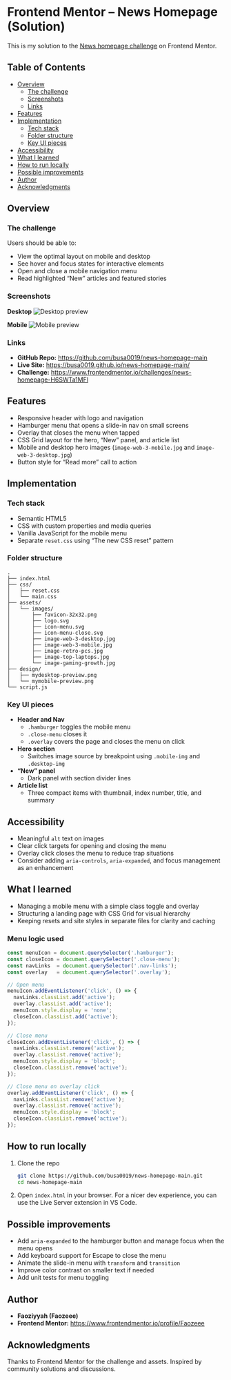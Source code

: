 # Frontend Mentor – News Homepage (Solution)

This is my solution to the [News homepage challenge](https://www.frontendmentor.io/challenges/news-homepage-H6SWTa1MFl) on Frontend Mentor.

## Table of Contents
- [Overview](#overview)
  - [The challenge](#the-challenge)
  - [Screenshots](#screenshots)
  - [Links](#links)
- [Features](#features)
- [Implementation](#implementation)
  - [Tech stack](#tech-stack)
  - [Folder structure](#folder-structure)
  - [Key UI pieces](#key-ui-pieces)
- [Accessibility](#accessibility)
- [What I learned](#what-i-learned)
- [How to run locally](#how-to-run-locally)
- [Possible improvements](#possible-improvements)
- [Author](#author)
- [Acknowledgments](#acknowledgments)

## Overview

### The challenge
Users should be able to:
- View the optimal layout on mobile and desktop
- See hover and focus states for interactive elements
- Open and close a mobile navigation menu
- Read highlighted “New” articles and featured stories

### Screenshots

**Desktop**
![Desktop preview](./design/mydesktop-preview.png)

**Mobile**
![Mobile preview](./design/mymobile-preview.png)

### Links
- **GitHub Repo:** https://github.com/busa0019/news-homepage-main
- **Live Site:** https://busa0019.github.io/news-homepage-main/
- **Challenge:** https://www.frontendmentor.io/challenges/news-homepage-H6SWTa1MFl

## Features
- Responsive header with logo and navigation
- Hamburger menu that opens a slide-in nav on small screens
- Overlay that closes the menu when tapped
- CSS Grid layout for the hero, “New” panel, and article list
- Mobile and desktop hero images (`image-web-3-mobile.jpg` and `image-web-3-desktop.jpg`)
- Button style for “Read more” call to action

## Implementation

### Tech stack
- Semantic HTML5
- CSS with custom properties and media queries
- Vanilla JavaScript for the mobile menu
- Separate `reset.css` using “The new CSS reset” pattern

### Folder structure
```
.
├── index.html
├── css/
│   ├── reset.css
│   └── main.css
├── assets/
│   └── images/
│       ├── favicon-32x32.png
│       ├── logo.svg
│       ├── icon-menu.svg
│       ├── icon-menu-close.svg
│       ├── image-web-3-desktop.jpg
│       ├── image-web-3-mobile.jpg
│       ├── image-retro-pcs.jpg
│       ├── image-top-laptops.jpg
│       └── image-gaming-growth.jpg
├── design/
│   ├── mydesktop-preview.png
│   └── mymobile-preview.png
└── script.js
```

### Key UI pieces
- **Header and Nav**
  - `.hamburger` toggles the mobile menu
  - `.close-menu` closes it
  - `.overlay` covers the page and closes the menu on click
- **Hero section**
  - Switches image source by breakpoint using `.mobile-img` and `.desktop-img`
- **“New” panel**
  - Dark panel with section divider lines
- **Article list**
  - Three compact items with thumbnail, index number, title, and summary

## Accessibility
- Meaningful `alt` text on images
- Clear click targets for opening and closing the menu
- Overlay click closes the menu to reduce trap situations
- Consider adding `aria-controls`, `aria-expanded`, and focus management as an enhancement

## What I learned
- Managing a mobile menu with a simple class toggle and overlay
- Structuring a landing page with CSS Grid for visual hierarchy
- Keeping resets and site styles in separate files for clarity and caching

### Menu logic used
```js
const menuIcon = document.querySelector('.hamburger');
const closeIcon = document.querySelector('.close-menu');
const navLinks  = document.querySelector('.nav-links');
const overlay   = document.querySelector('.overlay');

// Open menu
menuIcon.addEventListener('click', () => {
  navLinks.classList.add('active');
  overlay.classList.add('active');
  menuIcon.style.display = 'none';
  closeIcon.classList.add('active');
});

// Close menu
closeIcon.addEventListener('click', () => {
  navLinks.classList.remove('active');
  overlay.classList.remove('active');
  menuIcon.style.display = 'block';
  closeIcon.classList.remove('active');
});

// Close menu on overlay click
overlay.addEventListener('click', () => {
  navLinks.classList.remove('active');
  overlay.classList.remove('active');
  menuIcon.style.display = 'block';
  closeIcon.classList.remove('active');
});
```

## How to run locally
1. Clone the repo
   ```bash
   git clone https://github.com/busa0019/news-homepage-main.git
   cd news-homepage-main
   ```
2. Open `index.html` in your browser.
   For a nicer dev experience, you can use the Live Server extension in VS Code.

## Possible improvements
- Add `aria-expanded` to the hamburger button and manage focus when the menu opens
- Add keyboard support for Escape to close the menu
- Animate the slide-in menu with `transform` and `transition`
- Improve color contrast on smaller text if needed
- Add unit tests for menu toggling

## Author
- **Faoziyyah (Faozeee)**
- **Frontend Mentor:** https://www.frontendmentor.io/profile/Faozeee

## Acknowledgments
Thanks to Frontend Mentor for the challenge and assets. Inspired by community solutions and discussions.
